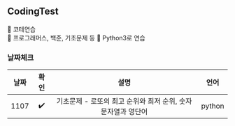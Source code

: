 ## CodingTest

📌 코테연습  
📌 프로그래머스, 백준, 기초문제 등
📌 Python3로 연습  

### 날짜체크

|날짜|확인|설명|언어|
|:---:|:---:|:------:|:----:|
|1107|✔️|기초문제 - 로또의 최고 순위와 최저 순위, 숫자 문자열과 영단어|python|
